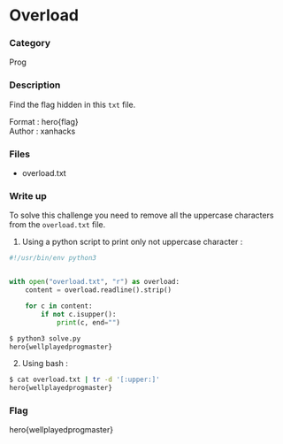 # Overload

### Category

Prog

### Description

Find the flag hidden in this `txt` file.

Format : hero{flag}<br>
Author : xanhacks

### Files

- overload.txt

### Write up

To solve this challenge you need to remove all the uppercase characters from the `overload.txt` file.

1. Using a python script to print only not uppercase character :

```python
#!/usr/bin/env python3


with open("overload.txt", "r") as overload:
    content = overload.readline().strip()

    for c in content:
        if not c.isupper():
            print(c, end="")
```

```bash
$ python3 solve.py
hero{wellplayedprogmaster}
```

2. Using bash :

```bash
$ cat overload.txt | tr -d '[:upper:]'
hero{wellplayedprogmaster}
```

### Flag

hero{wellplayedprogmaster}
